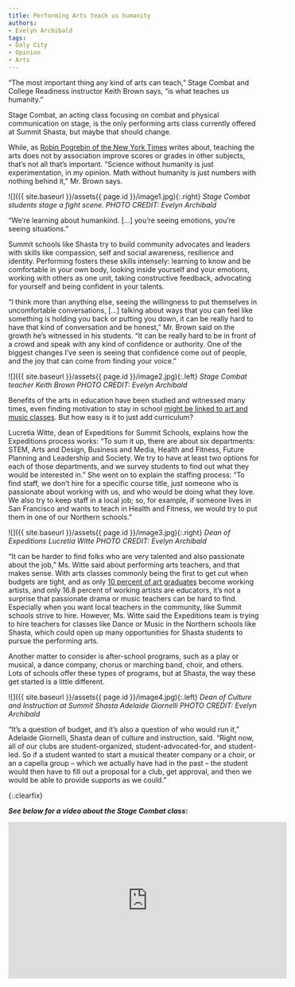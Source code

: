 ```yaml
---
title: Performing Arts teach us humanity
authors:
- Evelyn Archibald
tags:
- Daly City
- Opinion
- Arts
---
```

“The most important thing any kind of arts can teach,” Stage Combat and College Readiness instructor Keith Brown says, “is what teaches us humanity.”

Stage Combat, an acting class focusing on combat and physical communication on stage, is the only performing arts class currently offered at Summit Shasta, but maybe that should change.

While, as [Robin Pogrebin of the New York Times](https://www.nytimes.com/2007/08/04/arts/design/04stud.html?_r=1) writes about, teaching the arts does not by association improve scores or grades in other subjects, that’s not all that’s important. “Science without humanity is just experimentation, in my opinion. Math without humanity is just numbers with nothing behind it,” Mr. Brown says.

![]({{ site.baseurl }}/assets{{ page.id }}/image1.jpg){:.right}
*Stage Combat students stage a fight scene. PHOTO CREDIT: Evelyn Archibald*

“We’re learning about humankind. […] you’re seeing emotions, you’re seeing situations.”

Summit schools like Shasta try to build community advocates and leaders with skills like compassion, self and social awareness, resilience and identity. Performing fosters these skills intensely: learning to know and be comfortable in your own body, looking inside yourself and your emotions, working with others as one unit, taking constructive feedback, advocating for yourself and being confident in your talents.

“I think more than anything else, seeing the willingness to put themselves in uncomfortable conversations, […] talking about ways that you can feel like something is holding you back or putting you down, it can be really hard to have that kind of conversation and be honest,” Mr. Brown said on the growth he’s witnessed in his students. “It can be really hard to be in front of a crowd and speak with any kind of confidence or authority. One of the biggest changes I’ve seen is seeing that confidence come out of people, and the joy that can come from finding your voice.”

![]({{ site.baseurl }}/assets{{ page.id }}/image2.jpg){:.left}
*Stage Combat teacher Keith Brown PHOTO CREDIT: Evelyn Archibald*

Benefits of the arts in education have been studied and witnessed many times, even finding motivation to stay in school [might be linked to art and music classes](https://www.artsedsearch.org/study/the-role-of-the-fine-and-performing-arts-in-high-school-dropout-prevention/). But how easy is it to just add curriculum?

Lucretia Witte, dean of Expeditions for Summit Schools, explains how the Expeditions process works: “To sum it up, there are about six departments: STEM, Arts and Design, Business and Media, Health and Fitness, Future Planning and Leadership and Society. We try to have at least two options for each of those departments, and we survey students to find out what they would be interested in.” She went on to explain the staffing process: “To find staff, we don’t hire for a specific course title, just someone who is passionate about working with us, and who would be doing what they love. We also try to keep staff in a local job; so, for example, if someone lives in San Francisco and wants to teach in Health and Fitness, we would try to put them in one of our Northern schools.”

![]({{ site.baseurl }}/assets{{ page.id }}/image3.jpg){:.right}
*Dean of Expeditions Lucretia Witte PHOTO CREDIT: Evelyn Archibald*

“It can be harder to find folks who are very talented and also passionate about the job,” Ms. Witte said about performing arts teachers, and that makes sense. With arts classes commonly being the first to get cut when budgets are tight, and as only [10 percent of art graduates](http://bfamfaphd.com/wp-content/uploads/2016/05/BFAMFAPhD_ArtistsReportBack2014-10.pdf) become working artists, and only 16.8 percent of working artists are educators, it’s not a surprise that passionate drama or music teachers can be hard to find. Especially when you want local teachers in the community, like Summit schools strive to hire. However, Ms. Witte said the Expeditions team is trying to hire teachers for classes like Dance or Music in the Northern schools like Shasta, which could open up many opportunities for Shasta students to pursue the performing arts.

Another matter to consider is after-school programs, such as a play or musical, a dance company, chorus or marching band, choir, and others. Lots of schools offer these types of programs, but at Shasta, the way these get started is a little different.

![]({{ site.baseurl }}/assets{{ page.id }}/image4.jpg){:.left}
*Dean of Culture and Instruction at Summit Shasta Adelaide Giornelli PHOTO CREDIT: Evelyn Archibald*

“It’s a question of budget, and it’s also a question of who would run it,” Adelaide Giornelli, Shasta dean of culture and instruction, said. “Right now, all of our clubs are student-organized, student-advocated-for, and student-led. So if a student wanted to start a musical theater company or a choir, or an a capella group – which we actually have had in the past – the student would then have to fill out a proposal for a club, get approval, and then we would be able to provide supports as we could.”

{:.clearfix}

***See below for a video about the Stage Combat class:***

<iframe width="560" height="315" src="https://www.youtube.com/embed/0wWZsUHeHiY" frameborder="0" allow="accelerometer; autoplay; encrypted-media; gyroscope; picture-in-picture" allowfullscreen></iframe>